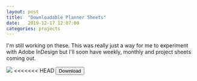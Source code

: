```yaml
---
layout: post
title:  "Downloadable Planner Sheets"
date:   2019-12-17 12:07:00
categories: projects
---
```


I'm still working on these. This was really just a way for me to experiment with Adobe InDesign but
I'll soon have weekly, monthly and project sheets coming out.

<img src = "../../../../assets/img/plannerimage.png">
<<<<<<< HEAD
<a href="../../../../assets/files/TheDailyPlanner.pdf"><button height="100px" width ="auto">Download</button></a>
